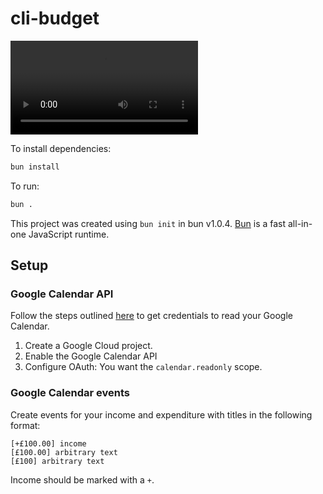 # cli-budget

![demo](./demo.mp4)

To install dependencies:

```bash
bun install
```

To run:

```bash
bun .
```

This project was created using `bun init` in bun v1.0.4. [Bun](https://bun.sh) is a fast all-in-one JavaScript runtime.

## Setup

### Google Calendar API

Follow the steps outlined [here](https://developers.google.com/calendar/api/quickstart/nodejs) to get credentials to read your Google Calendar.

1. Create a Google Cloud project.
2. Enable the Google Calendar API
3. Configure OAuth: You want the `calendar.readonly` scope.

### Google Calendar events

Create events for your income and expenditure with titles in the following format:

`[+£100.00] income`  
`[£100.00] arbitrary text`  
`[£100] arbitrary text`

Income should be marked with a `+`.
